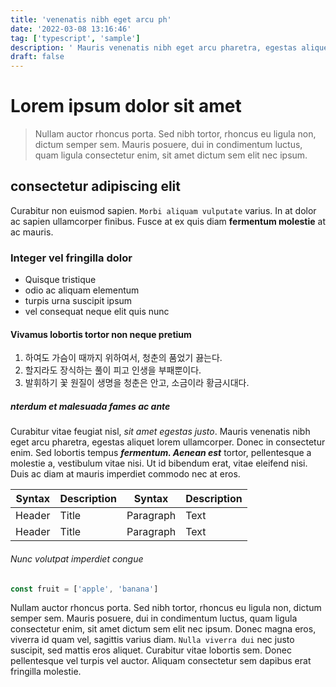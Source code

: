 ```yaml
---
title: 'venenatis nibh eget arcu ph'
date: '2022-03-08 13:16:46'
tag: ['typescript', 'sample']
description: ' Mauris venenatis nibh eget arcu pharetra, egestas aliquet lorem ullamcorper. Donec in consectetur enim.dui in condimentum luctus, quam ligula consectetur enim, sit amet dictum sem elit nec ipsum.'
draft: false
---
```


# Lorem ipsum dolor sit amet

> Nullam auctor rhoncus porta. Sed nibh tortor, rhoncus eu ligula non, dictum semper sem. Mauris posuere, dui in condimentum luctus, quam ligula consectetur enim, sit amet dictum sem elit nec ipsum.

## consectetur adipiscing elit

Curabitur non euismod sapien. `Morbi aliquam vulputate` varius. In at dolor ac sapien ullamcorper finibus. Fusce at ex quis diam **fermentum molestie** at ac mauris.

### Integer vel fringilla dolor

- Quisque tristique
- odio ac aliquam elementum
- turpis urna suscipit ipsum
- vel consequat neque elit quis nunc

#### Vivamus lobortis tortor non neque pretium

1. 하여도 가슴이 때까지 위하여서, 청춘의 품었기 끓는다.
2. 할지라도 장식하는 풀이 피고 인생을 부패뿐이다.
3. 발휘하기 꽃 원질이 생명을 청춘은 안고, 소금이라 황금시대다.

##### nterdum et malesuada fames ac ante

Curabitur vitae feugiat nisl, _sit amet egestas justo_. Mauris venenatis nibh eget arcu pharetra, egestas aliquet lorem ullamcorper. Donec in consectetur enim. Sed lobortis tempus **_fermentum. Aenean est_** tortor, pellentesque a molestie a, vestibulum vitae nisi. Ut id bibendum erat, vitae eleifend nisi. Duis ac diam at mauris imperdiet commodo nec at eros.

| Syntax | Description | Syntax    | Description |
| ------ | ----------- | --------- | ----------- |
| Header | Title       | Paragraph | Text        |
| Header | Title       | Paragraph | Text        |

###### Nunc volutpat imperdiet congue

```js
const fruit = ['apple', 'banana']
```

Nullam auctor rhoncus porta. Sed nibh tortor, rhoncus eu ligula non, dictum semper sem. Mauris posuere, dui in condimentum luctus, quam ligula consectetur enim, sit amet dictum sem elit nec ipsum. Donec magna eros, viverra id quam vel, sagittis varius diam. `Nulla viverra dui` nec justo suscipit, sed mattis eros aliquet. Curabitur vitae lobortis sem. Donec pellentesque vel turpis vel auctor. Aliquam consectetur sem dapibus erat fringilla molestie.
